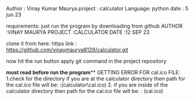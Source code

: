 Author : Vinay Kumar Maurya
project : calculator 
Language: python
date : 5 jun 23


requirements:
just run the program by downloading from github
AUTHOR  :VINAY MAURYA
PROJECT :CALCULATOR
DATE    :12 SEP 23





clone it from here:
https link : https://github.com/vinaymaurya8129/calculator.git

now hit the run button 
apply git command in the project repository


**********must read before run the program************
GETTING ERROR FOR cal.ico FILE:
1.check for the directory if you are at the calculator directory then path for the cal.ico file will be:
 :(calculator\\cal.ico)
2. if you are inside of the calculator directory then path for the cal.ico file will be:
 : (cal.ico)